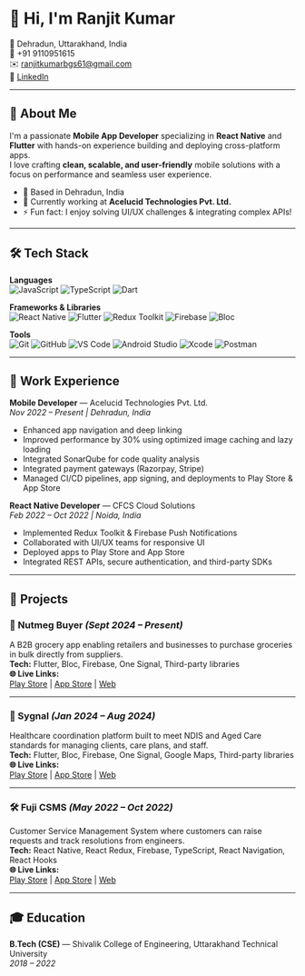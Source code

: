 # 👋 Hi, I'm Ranjit Kumar

📍 Dehradun, Uttarakhand, India  
📱 +91 9110951615  
✉️ [ranjitkumarbgs61@gmail.com](mailto:ranjitkumarbgs61@gmail.com)  
🔗 [LinkedIn](https://www.linkedin.com/in/ranjit-kumar-99141317b) 

---

## 💫 About Me
I'm a passionate **Mobile App Developer** specializing in **React Native** and **Flutter** with hands-on experience building and deploying cross-platform apps.  
I love crafting **clean, scalable, and user-friendly** mobile solutions with a focus on performance and seamless user experience.

- 📍 Based in Dehradun, India  
- 💼 Currently working at **Acelucid Technologies Pvt. Ltd.**  
- ⚡ Fun fact: I enjoy solving UI/UX challenges & integrating complex APIs!

---

## 🛠 Tech Stack

**Languages**  
![JavaScript](https://img.shields.io/badge/-JavaScript-F7DF1E?style=flat&logo=javascript&logoColor=black)
![TypeScript](https://img.shields.io/badge/-TypeScript-3178C6?style=flat&logo=typescript&logoColor=white)
![Dart](https://img.shields.io/badge/-Dart-0175C2?style=flat&logo=dart&logoColor=white)

**Frameworks & Libraries**  
![React Native](https://img.shields.io/badge/-React%20Native-61DAFB?style=flat&logo=react&logoColor=black)
![Flutter](https://img.shields.io/badge/-Flutter-02569B?style=flat&logo=flutter&logoColor=white)
![Redux Toolkit](https://img.shields.io/badge/-Redux%20Toolkit-764ABC?style=flat&logo=redux&logoColor=white)
![Firebase](https://img.shields.io/badge/-Firebase-FFCA28?style=flat&logo=firebase&logoColor=black)
![Bloc](https://img.shields.io/badge/-Bloc-25A162?style=flat)

**Tools**  
![Git](https://img.shields.io/badge/-Git-F05032?style=flat&logo=git&logoColor=white)
![GitHub](https://img.shields.io/badge/-GitHub-181717?style=flat&logo=github)
![VS Code](https://img.shields.io/badge/-VS%20Code-007ACC?style=flat&logo=visual-studio-code&logoColor=white)
![Android Studio](https://img.shields.io/badge/-Android%20Studio-3DDC84?style=flat&logo=android-studio&logoColor=white)
![Xcode](https://img.shields.io/badge/-Xcode-1575F9?style=flat&logo=xcode&logoColor=white)
![Postman](https://img.shields.io/badge/-Postman-FF6C37?style=flat&logo=postman&logoColor=white)

---

## 💼 Work Experience

**Mobile Developer** — Acelucid Technologies Pvt. Ltd.  
*Nov 2022 – Present | Dehradun, India*  
- Enhanced app navigation and deep linking  
- Improved performance by 30% using optimized image caching and lazy loading  
- Integrated SonarQube for code quality analysis  
- Integrated payment gateways (Razorpay, Stripe)  
- Managed CI/CD pipelines, app signing, and deployments to Play Store & App Store  

**React Native Developer** — CFCS Cloud Solutions  
*Feb 2022 – Oct 2022 | Noida, India*  
- Implemented Redux Toolkit & Firebase Push Notifications  
- Collaborated with UI/UX teams for responsive UI  
- Deployed apps to Play Store and App Store  
- Integrated REST APIs, secure authentication, and third-party SDKs  

---

## 📱 Projects

### 🛒 Nutmeg Buyer *(Sept 2024 – Present)*
A B2B grocery app enabling retailers and businesses to purchase groceries in bulk directly from suppliers.  
**Tech:** Flutter, Bloc, Firebase, One Signal, Third-party libraries  
**🌐 Live Links:**  
[Play Store](#) | [App Store](#) | [Web](#)

---

### 🏥 Sygnal *(Jan 2024 – Aug 2024)*
Healthcare coordination platform built to meet NDIS and Aged Care standards for managing clients, care plans, and staff.  
**Tech:** Flutter, Bloc, Firebase, One Signal, Google Maps, Third-party libraries  
**🌐 Live Links:**  
[Play Store](#) | [App Store](#) | [Web](#)

---

### 🛠 Fuji CSMS *(May 2022 – Oct 2022)*
Customer Service Management System where customers can raise requests and track resolutions from engineers.  
**Tech:** React Native, React Redux, Firebase, TypeScript, React Navigation, React Hooks  
**🌐 Live Links:**  
[Play Store](#) | [App Store](#) | [Web](#)

---

## 🎓 Education
**B.Tech (CSE)** — Shivalik College of Engineering, Uttarakhand Technical University  
*2018 – 2022*
